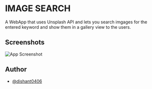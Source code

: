 
# IMAGE SEARCH

A WebApp that uses Unsplash API and lets you search imgages 
for the entered keyword and show them in a gallery view to the users.



## Screenshots

![App Screenshot](https://i.ibb.co/RSgWb3g/screenshot.png)


## Author

- [@dishant0406](https://www.github.com/dishant0406)


